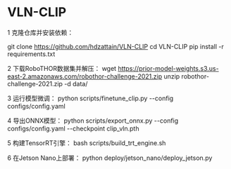 # VLN-CLIP


1 克隆仓库并安装依赖：

git clone https://github.com/hdzattain/VLN-CLIP
cd VLN-CLIP
pip install -r requirements.txt


2 下载RoboTHOR数据集并解压：
wget https://prior-model-weights.s3.us-east-2.amazonaws.com/robothor-challenge-2021.zip
unzip robothor-challenge-2021.zip -d data/


3 运行模型微调：
python scripts/finetune_clip.py --config configs/config.yaml

4 导出ONNX模型：
python scripts/export_onnx.py --config configs/config.yaml --checkpoint clip_vln.pth


5 构建TensorRT引擎：
bash scripts/build_trt_engine.sh


6 在Jetson Nano上部署：
python deploy/jetson_nano/deploy_jetson.py
